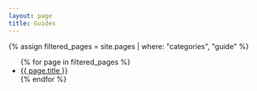 ```yaml
---
layout: page
title: Guides
---
```


{% assign filtered_pages = site.pages | where: "categories", "guide"  %}

<ul>
{% for page in filtered_pages %}
    <li><a href="{{ page.url }}">{{ page.title }}</a></li>
{% endfor %}
</ul>